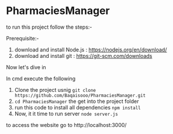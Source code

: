 # PharmaciesManager

to run this project follow the steps:-

Prerequisite:-
1. download and install Node.js : https://nodejs.org/en/download/
2. download and install git : https://git-scm.com/downloads


Now let's dive in

In cmd execute the following
1. Clone the project usnig
 `git clone https://github.com/Baqaisooo/PharmaciesManager.git`
2. `cd PharmaciesManager` the get into the project folder
3. run this code to install all dependencies `npm install`
4. Now, it it time to run server `node server.js`

to access the website go to http://localhost:3000/
